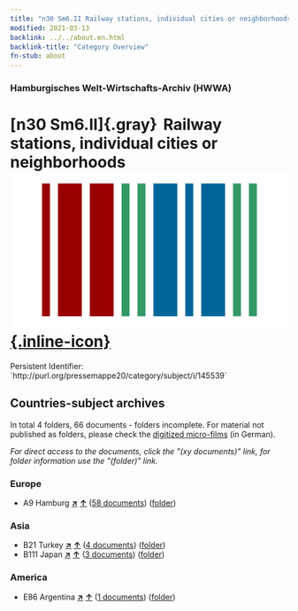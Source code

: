 ```yaml
---
title: "n30 Sm6.II Railway stations, individual cities or neighborhoods"
modified: 2021-03-13
backlink: ../../about.en.html
backlink-title: "Category Overview"
fn-stub: about
---
```


### Hamburgisches Welt-Wirtschafts-Archiv (HWWA)

# [n30 Sm6.II]{.gray}&#8201; Railway stations, individual cities or neighborhoods &#160; [![Wikidata](/images/Wikidata-logo.svg "Wikidata"){.inline-icon}](http://www.wikidata.org/entity/Q104711131)

<div class="hint">Persistent Identifier: `http://purl.org/pressemappe20/category/subject/i/145539`</div>







## Countries-subject archives





In total 4 folders, 66 documents - folders incomplete.
For material not published as folders, please check the [digitized micro-films](/film/h1_sh.de.html) (in German).

_For direct access to the documents, click the "(xy documents)" link, for folder information use the "(folder)" link._



### Europe

- A9 Hamburg [**&nearr;**](../../../geo/i/140905/about.en.html "Hamburg (all folders)") [**&uarr;**](../../../geo/about.en.html#A9 "Country category system") (<a href="https://pm20.zbw.eu/iiifview/folder/sh/140905,145539" title="about: Hamburg : Railway stations, individual cities or neighborhoods" target="_blank">58 documents</a>) ([folder](../../../../folder/sh/1409xx/140905/1455xx/145539/about.en.html))

### Asia

- B21 Turkey [**&nearr;**](../../../geo/i/141111/about.en.html "Turkey (all folders)") [**&uarr;**](../../../geo/about.en.html#B21 "Country category system") (<a href="https://pm20.zbw.eu/iiifview/folder/sh/141111,145539" title="about: Turkey : Railway stations, individual cities or neighborhoods" target="_blank">4 documents</a>) ([folder](../../../../folder/sh/1411xx/141111/1455xx/145539/about.en.html))
- B111 Japan [**&nearr;**](../../../geo/i/141272/about.en.html "Japan (all folders)") [**&uarr;**](../../../geo/about.en.html#B111 "Country category system") (<a href="https://pm20.zbw.eu/iiifview/folder/sh/141272,145539" title="about: Japan : Railway stations, individual cities or neighborhoods" target="_blank">3 documents</a>) ([folder](../../../../folder/sh/1412xx/141272/1455xx/145539/about.en.html))

### America

- E86 Argentina [**&nearr;**](../../../geo/i/141692/about.en.html "Argentina (all folders)") [**&uarr;**](../../../geo/about.en.html#E86 "Country category system") (<a href="https://pm20.zbw.eu/iiifview/folder/sh/141692,145539" title="about: Argentina : Railway stations, individual cities or neighborhoods" target="_blank">1 documents</a>) ([folder](../../../../folder/sh/1416xx/141692/1455xx/145539/about.en.html))








